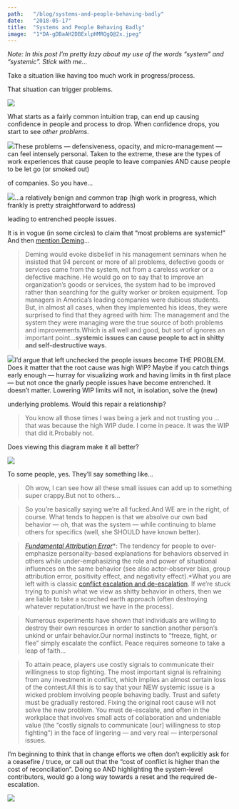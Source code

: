 ```yaml
---
path:	"/blog/systems-and-people-behaving-badly"
date:	"2018-05-17"
title:	"Systems and People Behaving Badly"
image:	"1*DA-gDBaAH2DBExlpHMRQgQ@2x.jpeg"
---
```


*Note: In this post I’m pretty lazy about my use of the words “system” and “systemic”. Stick with me…*

Take a situation like having too much work in progress/process.

That situation can trigger problems.

![](/images/1*DA-gDBaAH2DBExlpHMRQgQ@2x.jpeg)

What starts as a fairly common intuition trap, can end up causing confidence in people and process to drop. When confidence drops, you start to see *other problems*.

![](/images/1*oOKM5c0b_S1BT07jFPwEog@2x.jpeg)These problems — defensiveness, opacity, and micro-management — can feel intensely personal. Taken to the extreme, these are the types of work experiences that cause people to leave companies AND cause people to be let go (or smoked out)

 of companies. So you have…

![](/images/1*EDKfUhTrcSDZZU7UBm08qg@2x.jpeg)…a relatively benign and common trap (high work in progress, which frankly is pretty straightforward to address)

 leading to entrenched people issues.

It is in vogue (in some circles) to claim that “most problems are systemic!” And then [mention Deming](https://www.leanblog.org/2012/03/the-cause-of-94-of-problems-is-really/)…


> Deming would evoke disbelief in his management seminars when he insisted that 94 percent or more of all problems, defective goods or services came from the system, not from a careless worker or a defective machine. He would go on to say that to improve an organization’s goods or services, the system had to be improved rather than searching for the guilty worker or broken equipment. Top managers in America’s leading companies were dubious students. But, in almost all cases, when they implemented his ideas, they were surprised to find that they agreed with him: The management and the system they were managing were the true source of both problems and improvements.Which is all well and good, but sort of ignores an important point…**systemic issues can cause people to act in shitty and self-destructive ways.**

![](/images/1*_2dxENj9AIk2KIvHqb95Rw@2x.jpeg)I’d argue that left unchecked the people issues become THE PROBLEM. Does it matter that the root cause was high WIP? Maybe if you catch things early enough — hurray for visualizing work and having limits in th first place — but not once the gnarly people issues have become entrenched. It doesn’t matter. Lowering WIP limits will not, in isolation, solve the (new)

 underlying problems. Would this repair a relationship?


> You know all those times I was being a jerk and not trusting you … that was because the high WIP dude. I come in peace. It was the WIP that did it.Probably not.

Does viewing this diagram make it all better?

![](/images/1*DS62oznyOks-KIosSgObRA@2x.jpeg)

To some people, yes. They’ll say something like…


> Oh wow, I can see how all these small issues can add up to something super crappy.But not to others…


> So you’re basically saying we’re all fucked.And WE are in the right, of course. What tends to happen is that we absolve our own bad behavior — oh, that was the system — while continuing to blame others for specifics (well, she SHOULD have known better).


> [*Fundamental Attribution Error*](https://en.m.wikipedia.org/wiki/Fundamental_attribution_error)*: The tendency for people to over-emphasize personality-based explanations for behaviors observed in others while under-emphasizing the role and power of situational influences on the same behavior (see also actor-observer bias, group attribution error, positivity effect, and negativity effect).*What you are left with is classic [conflict escalation and de-escalation](http://ftp.iza.org/dp7492.pdf). If we’re stuck trying to punish what we view as shitty behavior in others, then we are liable to take a scorched earth approach (often destroying whatever reputation/trust we have in the process).


> Numerous experiments have shown that individuals are willing to destroy their own resources in order to sanction another person’s unkind or unfair behavior.Our normal instincts to “freeze, fight, or flee” simply escalate the conflict. Peace requires someone to take a leap of faith…


> To attain peace, players use costly signals to communicate their willingness to stop fighting. The most important signal is refraining from any investment in conflict, which implies an almost certain loss of the contest.All this is to say that your NEW systemic issue is a wicked problem involving people behaving badly. Trust and safety must be gradually restored. Fixing the original root cause will not solve the new problem. You must de-escalate, and often in the workplace that involves small acts of collaboration and undeniable value (the “costly signals to communicate [our] willingness to stop fighting”) in the face of lingering — and very real — interpersonal issues.

I’m beginning to think that in change efforts we often don’t explicitly ask for a ceasefire / truce, or call out that the “cost of conflict is higher than the cost of reconciliation”. Doing so AND highlighting the system-level contributors, would go a long way towards a reset and the required de-escalation.

![](/images/1*AoZU34ozcfpfiuykKNnuOQ@2x.jpeg)